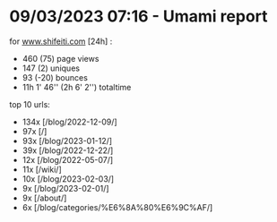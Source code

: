 # 09/03/2023 07:16 - Umami report
for www.shifeiti.com [24h] :

 - 460 (75) page views
 - 147 (2) uniques
 - 93 (-20) bounces
 - 11h 1' 46'' (2h 6' 2'') totaltime


top 10 urls:
 - 134x [/blog/2022-12-09/]
 - 97x [/]
 - 93x [/blog/2023-01-12/]
 - 39x [/blog/2022-12-22/]
 - 12x [/blog/2022-05-07/]
 - 11x [/wiki/]
 - 10x [/blog/2023-02-03/]
 - 9x [/blog/2023-02-01/]
 - 9x [/about/]
 - 6x [/blog/categories/%E6%8A%80%E6%9C%AF/]


